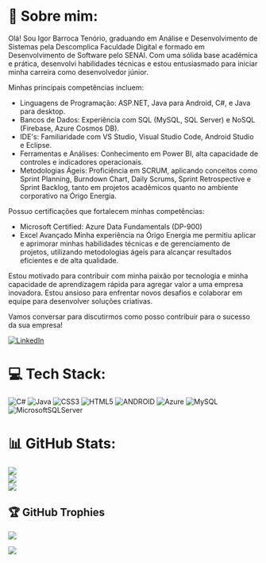 # 💫 Sobre mim:
Olá! Sou Igor Barroca Tenório, graduando em Análise e Desenvolvimento de Sistemas pela Descomplica Faculdade Digital e formado em Desenvolvimento de Software pelo SENAI. Com uma sólida base acadêmica e prática, desenvolvi habilidades técnicas e estou entusiasmado para iniciar minha carreira como desenvolvedor júnior.

Minhas principais competências incluem:

   - Linguagens de Programação: ASP.NET, Java para Android, C#, e Java para desktop.
   - Bancos de Dados: Experiência com SQL (MySQL, SQL Server) e NoSQL (Firebase, Azure Cosmos DB).
   - IDE's: Familiaridade com VS Studio, Visual Studio Code, Android Studio e Eclipse.
   - Ferramentas e Análises: Conhecimento em Power BI,  alta capacidade de controles e indicadores operacionais.
   - Metodologias Ágeis: Proficiência em SCRUM, aplicando conceitos como Sprint Planning, Burndown Chart, Daily Scrums, Sprint Retrospective e Sprint Backlog, tanto em projetos acadêmicos quanto no ambiente corporativo na Órigo Energia.

Possuo certificações que fortalecem minhas competências:

   - Microsoft Certified: Azure Data Fundamentals (DP-900)
   - Excel Avançado
Minha experiência na Órigo Energia me permitiu aplicar e aprimorar minhas habilidades técnicas e de gerenciamento de projetos, utilizando metodologias ágeis para alcançar resultados eficientes e de alta qualidade.

Estou motivado para contribuir com minha paixão por tecnologia e minha capacidade de aprendizagem rápida para agregar valor a uma empresa inovadora. Estou ansioso para enfrentar novos desafios e colaborar em equipe para desenvolver soluções criativas.

Vamos conversar para discutirmos como posso contribuir para o sucesso da sua empresa!


[![LinkedIn](https://img.shields.io/badge/LinkedIn-%230077B5.svg?logo=linkedin&logoColor=white)](https://www.linkedin.com/in/igor-barroca-ten%C3%B3rio-4258621b9/) 

# 💻 Tech Stack:
![C#](https://img.shields.io/badge/c%23-%23239120.svg?style=for-the-badge&logo=c-sharp&logoColor=white) ![Java](https://img.shields.io/badge/java-%23ED8B00.svg?style=for-the-badge&logo=java&logoColor=white) ![CSS3](https://img.shields.io/badge/css3-%231572B6.svg?style=for-the-badge&logo=css3&logoColor=white) ![HTML5](https://img.shields.io/badge/html5-%23E34F26.svg?style=for-the-badge&logo=html5&logoColor=white) ![ANDROID](https://img.shields.io/badge/android-%2320232a.svg?style=for-the-badge&logo=android&logoColor=%a4c639) ![Azure](https://img.shields.io/badge/azure-%230072C6.svg?style=for-the-badge&logo=azure-devops&logoColor=white) ![MySQL](https://img.shields.io/badge/mysql-%2300f.svg?style=for-the-badge&logo=mysql&logoColor=white) ![MicrosoftSQLServer](https://img.shields.io/badge/Microsoft%20SQL%20Sever-CC2927?style=for-the-badge&logo=microsoft%20sql%20server&logoColor=white)
# 📊 GitHub Stats:
![](https://github-readme-stats.vercel.app/api?username=Igor12x&theme=city_light&hide_border=false&include_all_commits=true&count_private=true)<br/>
![](https://github-readme-streak-stats.herokuapp.com/?user=Igor12x&theme=city_light&hide_border=false)<br/>
![](https://github-readme-stats.vercel.app/api/top-langs/?username=Igor12x&theme=city_light&hide_border=false&include_all_commits=true&count_private=true&layout=compact)

## 🏆 GitHub Trophies
![](https://github-profile-trophy.vercel.app/?username=Igor12x&theme=onedark&no-frame=false&no-bg=true&margin-w=4)

[![](https://visitcount.itsvg.in/api?id=Igor12x&icon=0&color=0)](https://visitcount.itsvg.in)

<!-- Proudly created with GPRM ( https://gprm.itsvg.in ) -->
